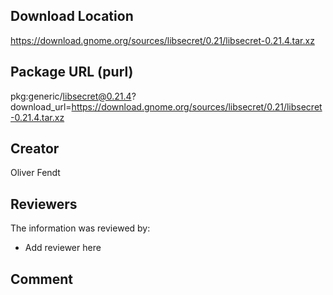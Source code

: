 ## Download Location

https://download.gnome.org/sources/libsecret/0.21/libsecret-0.21.4.tar.xz

## Package URL (purl)

pkg:generic/libsecret@0.21.4?download_url=https://download.gnome.org/sources/libsecret/0.21/libsecret-0.21.4.tar.xz

## Creator

Oliver Fendt

## Reviewers

The information was reviewed by:

* Add reviewer here

## Comment

